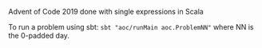 Advent of Code 2019 done with single expressions in Scala

To run a problem using sbt: `sbt "aoc/runMain aoc.ProblemNN"` where NN is the 0-padded day.
